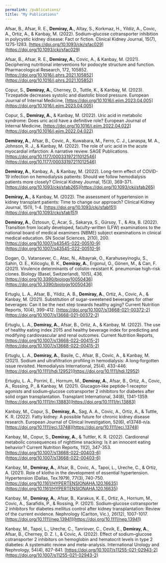 ```yaml
---
permalink: /publications/
title: "My Publications"
---
```


Afsar, B., Afsar, R. E., **Demiray, A.**, Altay, S., Korkmaz, H., Yildiz, A., Covic, A., Ortiz, A., & Kanbay, M. (2022). Sodium–glucose cotransporter inhibition in polycystic kidney disease: Fact or fiction. Clinical Kidney Journal, 15(7), 1275-1283. [https://doi.org/10.1093/ckj/sfac029](https://doi.org/10.1093/ckj/sfac029)

Afsar, B., Afsar, R. E., **Demiray, A.**, Covic, A., & Kanbay, M. (2021). Deciphering nutritional interventions for podocyte structure and function. Pharmacological Research, 172, 105852. [https://doi.org/10.1016/j.phrs.2021.105852](https://doi.org/10.1016/j.phrs.2021.105852)

Copur, S., **Demiray, A.**, Cherney, D., Tuttle, K., & Kanbay, M. (2023). Tirzepatide decreases systolic and diastolic blood pressure. European Journal of Internal Medicine, [https://doi.org/10.1016/j.ejim.2023.04.005](https://doi.org/10.1016/j.ejim.2023.04.005)

Copur, S., **Demiray, A.**, & Kanbay, M. (2022). Uric acid in metabolic syndrome: Does uric acid have a definitive role? European Journal of Internal Medicine, [https://doi.org/10.1016/j.ejim.2022.04.022](https://doi.org/10.1016/j.ejim.2022.04.022)

**Demiray, A.**, Afsar, B., Covic, A., Kuwabara, M., Ferro, C. J., Lanaspa, M. A., Johnson, R. J., & Kanbay, M. (2022). The role of uric acid in the acute myocardial infarction: A narrative review. SAGE Publications. [https://doi.org/10.1177/00033197211012546](https://doi.org/10.1177/00033197211012546)

**Demiray, A.**, Kanbay, A., & Kanbay, M. (2022). Long-term effect of COVID-19 infection on hemodialysis patients: Should we follow hemodialysis patients more closely? Clinical Kidney Journal, 15(3), 369-371. [https://doi.org/10.1093/ckj/sfab265](https://doi.org/10.1093/ckj/sfab265)

**Demiray, A.**, & Kanbay, M. (2022). The assessment of hypertension in kidney transplant patients: Time to change our approach? Clinical Kidney Journal, 15(1), 1-4. [https://doi.org/10.1093/ckj/sfab151](https://doi.org/10.1093/ckj/sfab151)

**Demiray, A.**, Öztosun, Ç, Acar, S., Sakarya, S., Gürsoy, T., & Ata, B. (2022). Transition from locally developed, faculty-written (LFW) examinations to the national board of medical examiners (NBME) subject examinations in clinical medical education. SN Social Sciences, 2(10), 200. [https://doi.org/10.1007/s43545-022-00510-9](https://doi.org/10.1007/s43545-022-00510-9)

Dogan, O., Vatansever, C., Atac, N., Albayrak, O., Karahuseyinoglu, S., Sahin, O. E., Kilicoglu, B. K., **Demiray, A.**, Ergonul, O., Gönen, M., & Can, F. (2021). Virulence determinants of colistin-resistant K. pneumoniae high-risk clones. Biology (Basel, Switzerland), 10(5), 436. [https://doi.org/10.3390/biology10050436](https://doi.org/10.3390/biology10050436)

Ertuglu, L. A., Afsar, B., Yildiz, A. B., **Demiray, A.**, Ortiz, A., Covic, A., & Kanbay, M. (2021). Substitution of sugar-sweetened beverages for other beverages: Can it be the next step towards healthy aging? Current Nutrition Reports, 10(4), 399-412. [https://doi.org/10.1007/s13668-021-00372-2](https://doi.org/10.1007/s13668-021-00372-2)

Ertuglu, L. A., **Demiray, A.**, Afsar, B., Ortiz, A., & Kanbay, M. (2022). The use of healthy eating index 2015 and healthy beverage index for predicting and modifying cardiovascular and renal outcomes. Current Nutrition Reports, [https://doi.org/10.1007/s13668-022-00415-2](https://doi.org/10.1007/s13668-022-00415-2)

Ertuglu, L. A., **Demiray, A.**, Basile, C., Afsar, B., Covic, A., & Kanbay, M. (2021). Sodium and ultrafiltration profiling in hemodialysis: A long‐forgotten issue revisited. Hemodialysis International, 25(4), 433-446. [https://doi.org/10.1111/hdi.12952](https://doi.org/10.1111/hdi.12952)

Ertuglu, L. A., Porrini, E., Hornum, M., **Demiray, A.**, Afsar, B., Ortiz, A., Covic, A., Rossing, P., & Kanbay, M. (2021). Glucagon‐like peptide‐1 receptor agonists and sodium‐glucose cotransporter 2 inhibitors for diabetes after solid organ transplantation. Transplant International, 34(8), 1341-1359. [https://doi.org/10.1111/tri.13883](https://doi.org/10.1111/tri.13883)

Kanbay, M., Copur, S., **Demiray, A.**, Sag, A. A., Covic, A., Ortiz, A., & Tuttle, K. R. (2022). Fatty kidney: A possible future for chronic kidney disease research. European Journal of Clinical Investigation, 52(6), e13748-n/a. [https://doi.org/10.1111/eci.13748](https://doi.org/10.1111/eci.13748)

Kanbay, M., Copur, S., **Demiray, A.**, & Tuttler, K. R. (2022). Cardiorenal metabolic consequences of nighttime snacking: Is it an innocent eating behavior? Current Nutrition Reports, 11(2), 347-353. [https://doi.org/10.1007/s13668-022-00403-6](https://doi.org/10.1007/s13668-022-00403-6)

Kanbay, M., **Demiray, A.**, Afsar, B., Covic, A., Tapoi, L., Ureche, C., & Ortiz, A. (2021). Role of klotho in the development of essential hypertension. Hypertension (Dallas, Tex.1979), 77(3), 740-750. [https://doi.org/10.1161/HYPERTENSIONAHA.120.16635](https://doi.org/10.1161/HYPERTENSIONAHA.120.16635)

Kanbay, M., **Demiray, A.**, Afsar, B., Karakus, K. E., Ortiz, A., Hornum, M., Covic, A., Sarafidis, P., & Rossing, P. (2021). Sodium‐glucose cotransporter 2 inhibitors for diabetes mellitus control after kidney transplantation: Review of the current evidence. Nephrology (Carlton, Vic.), 26(12), 1007-1017. [https://doi.org/10.1111/nep.13941](https://doi.org/10.1111/nep.13941)

Kanbay, M., Tapoi, L., Ureche, C., Tanriover, C., Cevik, E., **Demiray, A.**, Afsar, B., Cherney, D. Z. I., & Covic, A. (2022). Effect of sodium–glucose cotransporter 2 inhibitors on hemoglobin and hematocrit levels in type 2 diabetes: A systematic review and meta-analysis. International Urology and Nephrology, 54(4), 827-841. [https://doi.org/10.1007/s11255-021-02943-2](https://doi.org/10.1007/s11255-021-02943-2)
